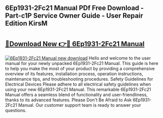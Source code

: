 ## 6Ep1931-2Fc21 Manual PDf Free Download - Part-c1P Service Owner Guide - User Repair Edition KirsM

# <h2><a href="http://bc13022.oget.top/?id=6Ep1931-2Fc21+Manual">🔗Download New 👉🔴 6Ep1931-2Fc21 Manual</a></h2>

[![6Ep1931-2Fc21 Manual new download](https://i.imgur.com/5g1atiW.png)](http://bc13022.oget.top/?id=6Ep1931-2Fc21+Manual)
Hello and welcome to the user manual for your newly unpacked 6Ep1931-2Fc21 Manual. This guide is here to help you make the most of your product by providing a comprehensive overview of its features, installation process, operation instructions, maintenance tips, and troubleshooting procedures. Safety Guidelines for Electrical Devices Please adhere to all electrical safety guidelines when using your new 6Ep1931-2Fc21 Manual. This remarkable 6Ep1931-2Fc21 Manual offers a seamless blend of functionality and user-friendliness, thanks to its advanced features. Please Don't Be Afraid to Ask 6Ep1931-2Fc21 Manual. Our customer support team is ready to answer your questions.
